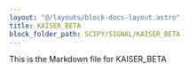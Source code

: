 ```yaml
---
layout: "@/layouts/block-docs-layout.astro"
title: KAISER_BETA
block_folder_path: SCIPY/SIGNAL/KAISER_BETA
---
```


This is the Markdown file for KAISER_BETA

